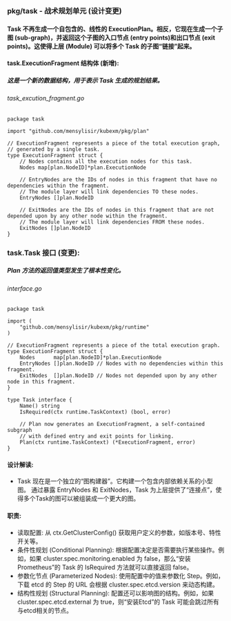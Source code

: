 ### pkg/task - 战术规划单元 (设计变更)
#### Task 不再生成一个自包含的、线性的 ExecutionPlan。相反，它现在生成一个子图 (sub-graph)，并返回这个子图的入口节点 (entry points)和出口节点 (exit points)。这使得上层 (Module) 可以将多个 Task 的子图“链接”起来。
#### task.ExecutionFragment 结构体 (新增):
##### 这是一个新的数据结构，用于表示 Task 生成的规划结果。
###### task_excution_fragment.go
```aiignore
package task

import "github.com/mensylisir/kubexm/pkg/plan"

// ExecutionFragment represents a piece of the total execution graph,
// generated by a single task.
type ExecutionFragment struct {
    // Nodes contains all the execution nodes for this task.
    Nodes map[plan.NodeID]*plan.ExecutionNode
    
    // EntryNodes are the IDs of nodes in this fragment that have no dependencies within the fragment.
    // The module layer will link dependencies TO these nodes.
    EntryNodes []plan.NodeID

    // ExitNodes are the IDs of nodes in this fragment that are not depended upon by any other node within the fragment.
    // The module layer will link dependencies FROM these nodes.
    ExitNodes []plan.NodeID
}

```
### task.Task 接口 (变更):
##### Plan 方法的返回值类型发生了根本性变化。
###### interface.go
```aiignore
package task

import (
    "github.com/mensylisir/kubexm/pkg/runtime"
)

// ExecutionFragment represents a piece of the total execution graph.
type ExecutionFragment struct {
    Nodes      map[plan.NodeID]*plan.ExecutionNode
    EntryNodes []plan.NodeID // Nodes with no dependencies within this fragment.
    ExitNodes  []plan.NodeID // Nodes not depended upon by any other node in this fragment.
}

type Task interface {
    Name() string
    IsRequired(ctx runtime.TaskContext) (bool, error)

    // Plan now generates an ExecutionFragment, a self-contained subgraph
    // with defined entry and exit points for linking.
    Plan(ctx runtime.TaskContext) (*ExecutionFragment, error)
}

```
#### 设计解读:
- Task 现在是一个独立的“图构建器”。它构建一个包含内部依赖关系的小型图。
通过暴露 EntryNodes 和 ExitNodes，Task 为上层提供了“连接点”，使得多个Task的图可以被组装成一个更大的图。


#### 职责:
- 读取配置: 从 ctx.GetClusterConfig() 获取用户定义的参数，如版本号、特性开关等。
- 条件性规划 (Conditional Planning): 根据配置决定是否需要执行某些操作。例如，如果 cluster.spec.monitoring.enabled 为 false，那么“安装Prometheus”的 Task 的 IsRequired 方法就可以直接返回 false。
- 参数化节点 (Parameterized Nodes): 使用配置中的值来参数化 Step。例如，下载 etcd 的 Step 的 URL 会根据 cluster.spec.etcd.version 来动态构建。
- 结构性规划 (Structural Planning): 配置还可以影响图的结构。例如，如果 cluster.spec.etcd.external 为 true，则“安装Etcd”的 Task 可能会跳过所有与etcd相关的节点。